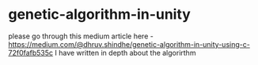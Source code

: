 # genetic-algorithm-in-unity

please go through this medium article here - https://medium.com/@dhruv.shindhe/genetic-algorithm-in-unity-using-c-72f0fafb535c
I have written in depth about  the algorirthm 
